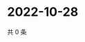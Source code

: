 # 2022-10-28

共 0 条

<!-- BEGIN WEIBO -->
<!-- 最后更新时间 Fri Oct 28 2022 17:08:52 GMT+0800 (China Standard Time) -->

<!-- END WEIBO -->
